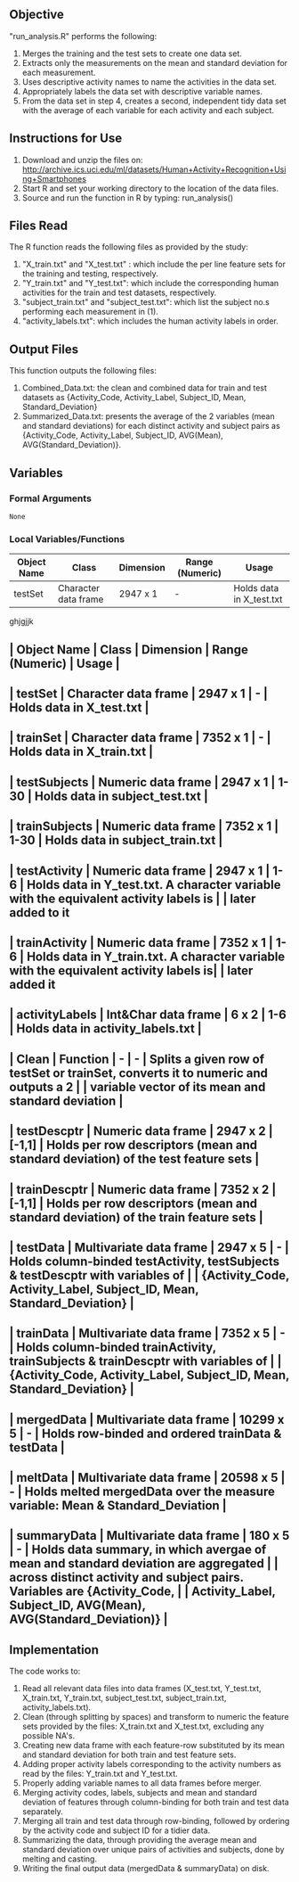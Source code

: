 ## Objective
"run_analysis.R" performs the following:
1. Merges the training and the test sets to create one data set.
2. Extracts only the measurements on the mean and standard deviation for each measurement.
3. Uses descriptive activity names to name the activities in the data set.
4. Appropriately labels the data set with descriptive variable names.
5. From the data set in step 4, creates a second, independent tidy data set with the average of each variable for each activity and each subject.

## Instructions for Use
1. Download and unzip the files on: http://archive.ics.uci.edu/ml/datasets/Human+Activity+Recognition+Using+Smartphones
2. Start R and set your working directory to the location of the data files.
3. Source and run the function in R by typing: run_analysis()

## Files Read
The R function reads the following files as provided by the study:
1. "X_train.txt" and "X_test.txt" : which include the per line feature sets for the training and testing, respectively.
2. "Y_train.txt" and "Y_test.txt": which include the corresponding human activities for the train and test datasets, respectively.
3. "subject_train.txt" and "subject_test.txt": which list the subject no.s performing each measurement in (1).
4. "activity_labels.txt": which includes the human activity labels in order.

## Output Files
This function outputs the following files:
1. Combined_Data.txt: the clean and combined data for train and test datasets as {Activity_Code, Activity_Label, Subject_ID, Mean, Standard_Deviation}
2. Summarized_Data.txt: presents the average of the 2 variables (mean and standard deviations) for each distinct activity and subject pairs as {Activity_Code, Activity_Label, Subject_ID, AVG(Mean), AVG(Standard_Deviation)}.

## Variables
### Formal Arguments
    None
### Local Variables/Functions

| Object Name | Class | Dimension | Range (Numeric) | Usage                                                  |
|-------------|-------|-----------|-----------------|--------------------------------------------------------|
| testSet | Character data frame | 2947 x 1 | - | Holds data in X_test.txt |


ghjgjjk


| Object Name    | Class                   | Dimension  | Range (Numeric) | Usage                                                                                 |
------------------------------------------------------------------------------------------------------------------------------------------------------------------
| testSet        | Character data frame    |  2947 x 1  |        -        | Holds data in X_test.txt                                                              |
------------------------------------------------------------------------------------------------------------------------------------------------------------------
| trainSet       | Character data frame    |  7352 x 1  |        -        | Holds data in X_train.txt                                                             |
------------------------------------------------------------------------------------------------------------------------------------------------------------------
| testSubjects   | Numeric data frame      |  2947 x 1  |      1-30       | Holds data in subject_test.txt                                                        |
------------------------------------------------------------------------------------------------------------------------------------------------------------------
| trainSubjects  | Numeric data frame      |  7352 x 1  |      1-30       | Holds data in subject_train.txt                                                       |
------------------------------------------------------------------------------------------------------------------------------------------------------------------
| testActivity   | Numeric data frame      |  2947 x 1  |       1-6       | Holds data in Y_test.txt. A character variable with the equivalent activity labels is |                                                                                | later added to it  
------------------------------------------------------------------------------------------------------------------------------------------------------------------
| trainActivity  | Numeric data frame      |  7352 x 1  |       1-6       | Holds data in Y_train.txt. A character variable with the equivalent activity labels is|                                                                                | later added it 
------------------------------------------------------------------------------------------------------------------------------------------------------------------
| activityLabels | Int&Char data frame     |    6 x 2   |       1-6       | Holds data in activity_labels.txt                                                     |
------------------------------------------------------------------------------------------------------------------------------------------------------------------
| Clean          | Function                |      -     |        -        | Splits a given row of testSet or trainSet, converts it to numeric and outputs a 2     |
				                                          | variable vector of its mean and standard deviation                                    |
------------------------------------------------------------------------------------------------------------------------------------------------------------------
| testDescptr    | Numeric data frame      |  2947 x 2  |      [-1,1]     | Holds per row descriptors (mean and standard deviation) of the test feature sets      |
------------------------------------------------------------------------------------------------------------------------------------------------------------------
| trainDescptr   | Numeric data frame      |  7352 x 2  |      [-1,1]     | Holds per row descriptors (mean and standard deviation) of the train feature sets     |  
------------------------------------------------------------------------------------------------------------------------------------------------------------------
| testData       | Multivariate data frame |  2947 x 5  |        -        | Holds column-binded testActivity, testSubjects & testDescptr with variables of        |                                                                                | {Activity_Code, Activity_Label, Subject_ID, Mean, Standard_Deviation}                 |
------------------------------------------------------------------------------------------------------------------------------------------------------------------
| trainData      | Multivariate data frame |  7352 x 5  |        -        | Holds column-binded trainActivity, trainSubjects & trainDescptr with variables of     |                                                                                | {Activity_Code, Activity_Label, Subject_ID, Mean, Standard_Deviation}                 |      
------------------------------------------------------------------------------------------------------------------------------------------------------------------
| mergedData     | Multivariate data frame |  10299 x 5 |        -        | Holds row-binded and ordered trainData & testData                                     | 
------------------------------------------------------------------------------------------------------------------------------------------------------------------
| meltData       | Multivariate data frame |  20598 x 5 |        -        | Holds melted mergedData over the measure variable: Mean & Standard_Deviation          |   
------------------------------------------------------------------------------------------------------------------------------------------------------------------
| summaryData    | Multivariate data frame |  180 x 5   |        -        | Holds data summary, in which avergae of mean and standard deviation are aggregated    |                                                                                | across distinct activity and subject pairs. Variables are {Activity_Code,             | 
                                                                          | Activity_Label, Subject_ID, AVG(Mean), AVG(Standard_Deviation)}                       |
------------------------------------------------------------------------------------------------------------------------------------------------------------------

## Implementation
The code works to:
1. Read all relevant data files into data frames (X_test.txt, Y_test.txt, X_train.txt, Y_train.txt, subject_test.txt, subject_train.txt, activity_labels.txt).
2. Clean (through splitting by spaces) and transform to numeric the feature sets provided by the files: X_train.txt and X_test.txt, excluding any possible NA's.
3. Creating new data frame with each feature-row substituted by its mean and standard deviation for both train and test feature sets.
4. Adding proper activity labels corresponding to the activity numbers as read by the files: Y_train.txt and Y_test.txt.
5. Properly adding variable names to all data frames before merger.
6. Merging activity codes, labels, subjects and mean and standard deviation of features through column-binding for both train and test data separately.
7. Merging all train and test data through row-binding, followed by ordering by the activity code and subject ID for a tidier data.
8. Summarizing the data, through providing the average mean and standard deviation over unique pairs of activities and subjects, done by melting and casting.
9. Writing the final output data (mergedData & summaryData) on disk.
